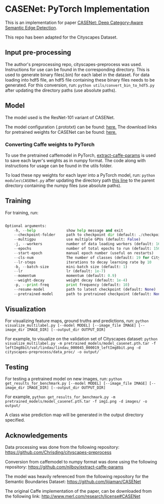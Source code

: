 # CASENet: PyTorch Implementation
This is an implementation for paper [CASENet: Deep Category-Aware Semantic Edge Detection](https://arxiv.org/abs/1705.09759).

This repo has been adapted for the Cityscapes Dataset.

## Input pre-processing
The author's preprocessing repo, cityscapes-preprocess was used. Instructions for use can be found in the corresponding directory. This is used to generate binary files(.bin) for each label in the dataset. 
For data loading into hdf5 file, an hdf5 file containing these binary files needs to be generated. For this conversion, run:
`python utils/convert_bin_to_hdf5.py`
after updating the directory paths (use absolute paths).

## Model
The model used is the ResNet-101 variant of CASENet. 

The model configuration (.prototxt) can be found: [here.](https://github.com/Chrisding/seal/blob/master/exper/sbd/config/deploy.prototxt)
The download links for pretrained weights for CASENet can be found: [here.](https://github.com/Chrisding/seal#usage)

### Converting Caffe weights to PyTorch
To use the pretrained caffemodel in PyTorch, [extract-caffe-params](https://github.com/nilboy/extract-caffe-params) is used to save each layer's weights as in numpy format. The code along with instructions for usage can be found in the utils folder. 

To load these npy weights for each layer into a PyTorch model, run:
`python modules\CASENet.py`
after updating the directory path [this line](https://github.com/anirudh-chakravarthy/CASENet/blob/master/modules/CASENet.py#L386) to the parent directory containing the numpy files (use absolute paths).

## Training
For training, run:
```python main.py

Optional arguments:
    -h, --help              show help message and exit
    --checkpoint-folder     path to checkpoint dir (default: ./checkpoint)
    --multigpu              use multiple GPUs (default: False)
    -j, --workers           number of data loading workers (default: 16)
    --epochs                number of total epochs to run (default: 150)
    --start-epoch           manual epoch number (useful on restarts)
    --cls-num               The number of classes (default: 19 for Cityscapes)
    --lr-steps              iterations to decay learning rate by 10
    -b, --batch-size        mini-batch size (default: 1)
    --lr                    lr (default: 1e-7)
    --momentum              momentum (default: 0.9)
    --weight-decay          weight decay (default: 1e-4)
    -p, --print-freq        print frequency (default: 10)
    --resume-model          path to latest checkpoint (default: None)
    --pretrained-model      path to pretrained checkpoint (default: None)
```

## Visualization
For visualizing feature maps, ground truths and predictions, run: 
`python visualize_multilabel.py [--model MODEL] [--image_file IMAGE] [--image_dir IMAGE_DIR] [--output_dir OUTPUT_DIR]`

For example, to visualize on the validation set of Cityscapes dataset:
`python visualize_multilabel.py -m pretrained_models/model_casenet.pth.tar -f leftImg8bit/val/lindau/lindau_000045_000019_leftImg8bit.png -d cityscapes-preprocess/data_proc/ -o output/ `

## Testing
For testing a pretrained model on new images, run:
`python get_results_for_benchmark.py [--model MODEL] [--image_file IMAGE] [--image_dir IMAGE_DIR] [--output_dir OUTPUT_DIR]`

For example, 
`python get_results_for_benchmark.py -m pretrained_models/model_casenet.pth.tar -f img1.png -d images/ -o output/`

A class wise prediction map will be generated in the output directory specified.

## Acknowledgements
Data processing was done from the following repository: <https://github.com/Chrisding/cityscapes-preprocess>

Conversion from caffemodel to numpy format was done using the following repository: <https://github.com/nilboy/extract-caffe-params>

The model was heavily referenced from the following repository for the Semantic Boundaries Dataset: <https://github.com/lijiaman/CASENet>

The original Caffe implementation of the paper, can be downloaded from the following link: <http://www.merl.com/research/license#CASENet>